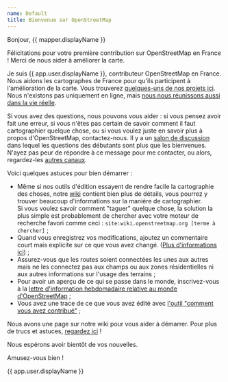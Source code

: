 ```yaml
---
name: Default
title: Bienvenue sur OpenStreetMap
---
```


Bonjour, {{ mapper.displayName }}

Félicitations pour votre première contribution sur OpenStreetMap en France ! Merci de nous aider à améliorer la carte.

Je suis {{ app.user.displayName }}, contributeur OpenStreetMap en France. Nous aidons les cartographes de France pour qu'ils participent à l'amélioration de la carte. Vous trouverez [quelques-uns de nos projets ici](https://www.openstreetmap.fr/). Nous n'existons pas uniquement en ligne, mais [nous nous réunissons aussi dans la vie réelle](https://www.openstreetmap.fr/evenements/).

Si vous avez des questions, nous pouvons vous aider : si vous pensez avoir fait une erreur, si vous n'êtes pas certain de savoir comment il faut cartographier quelque chose, ou si vous voulez juste en savoir plus à propos d'OpenStreetMap, contactez-nous. Il y a un [salon de discussion](https://telegram.me/osmfr) dans lequel les questions des débutants sont plus que les bienvenues. N'ayez pas peur de répondre à ce message pour me contacter, ou alors, regardez-les [autres canaux](https://wiki.openstreetmap.org/wiki/FR:Canaux_de_contact).

Voici quelques astuces pour bien démarrer :

* Même si nos outils d'édition essayent de rendre facile la cartographie des choses, notre [wiki](https://wiki.openstreetmap.org/wiki/) contient bien plus de détails, vous pourrez y trouver beaucoup d'informations sur la manière de cartographier.  
Si vous voulez savoir comment "taguer" quelque chose, la solution la plus simple est probablement de chercher avec votre moteur de recherche favori comme ceci : `site:wiki.openstreetmap.org [terme à chercher]` ;
* Quand vous enregistrez vos modifications, ajoutez un commentaire court mais explicite sur ce que vous avez changé. ([Plus d'informations ici](https://wiki.openstreetmap.org/wiki/FR:Bons_commentaires_de_groupe_de_modifications)) ;
* Assurez-vous que les routes soient connectées les unes aux autres mais ne les connectez pas aux champs ou aux zones résidentielles ni aux autres informations sur l'usage des terrains ;
* Pour avoir un aperçu de ce qui se passe dans le monde, inscrivez-vous à la [lettre d'information hebdomadaire relative au monde d'OpenStreetMap](https://weeklyosm.eu/fr/) ;
* Vous avez une trace de ce que vous avez édité avec [l'outil "comment vous avez contribué"](http://hdyc.neis-one.org/) ;

Nous avons une page sur notre wiki pour vous aider à démarrer. Pour plus de trucs et astuces, [regardez ici](https://wiki.openstreetmap.org/wiki/FR:Guide_du_d%C3%A9butant) !

Nous espérons avoir bientôt de vos nouvelles.

Amusez-vous bien !

{{ app.user.displayName }}
